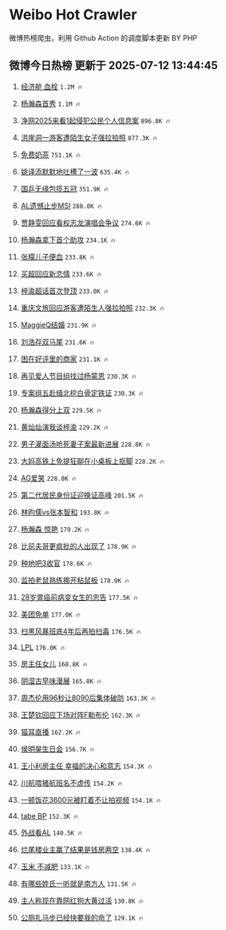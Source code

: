 # Weibo Hot Crawler 



微博热榜爬虫，利用 Github Action 的调度脚本更新 BY PHP 


## 微博今日热榜 更新于 2025-07-12 13:44:45 
1. [经济舱 血栓](https://s.weibo.com/weibo?q=%E7%BB%8F%E6%B5%8E%E8%88%B1%20%E8%A1%80%E6%A0%93&t=31&band_rank=1&Refer=top) `1.2M 🔥` 

1. [杨瀚森首秀](https://s.weibo.com/weibo?q=%E6%9D%A8%E7%80%9A%E6%A3%AE%E9%A6%96%E7%A7%80&t=31&band_rank=2&Refer=top) `1.1M 🔥` 

1. [净网2025来看1起侵犯公民个人信息案](https://s.weibo.com/weibo?q=%23%E5%87%80%E7%BD%912025%E6%9D%A5%E7%9C%8B1%E8%B5%B7%E4%BE%B5%E7%8A%AF%E5%85%AC%E6%B0%91%E4%B8%AA%E4%BA%BA%E4%BF%A1%E6%81%AF%E6%A1%88%23&t=31&band_rank=3&Refer=top) `896.8K 🔥` 

1. [洪崖洞一游客遭陌生女子强拉拍照](https://s.weibo.com/weibo?q=%23%E6%B4%AA%E5%B4%96%E6%B4%9E%E4%B8%80%E6%B8%B8%E5%AE%A2%E9%81%AD%E9%99%8C%E7%94%9F%E5%A5%B3%E5%AD%90%E5%BC%BA%E6%8B%89%E6%8B%8D%E7%85%A7%23&t=31&band_rank=4&Refer=top) `877.3K 🔥` 

1. [免费奶茶](https://s.weibo.com/weibo?q=%E5%85%8D%E8%B4%B9%E5%A5%B6%E8%8C%B6&t=31&band_rank=5&Refer=top) `751.1K 🔥` 

1. [姚译添默默地吐槽了一波](https://s.weibo.com/weibo?q=%23%E5%A7%9A%E8%AF%91%E6%B7%BB%E9%BB%98%E9%BB%98%E5%9C%B0%E5%90%90%E6%A7%BD%E4%BA%86%E4%B8%80%E6%B3%A2%23&t=31&band_rank=6&Refer=top) `635.4K 🔥` 

1. [国乒无缘包揽五冠](https://s.weibo.com/weibo?q=%23%E5%9B%BD%E4%B9%92%E6%97%A0%E7%BC%98%E5%8C%85%E6%8F%BD%E4%BA%94%E5%86%A0%23&t=31&band_rank=7&Refer=top) `351.9K 🔥` 

1. [AL遗憾止步MSI](https://s.weibo.com/weibo?q=%23AL%E9%81%97%E6%86%BE%E6%AD%A2%E6%AD%A5MSI%23&t=31&band_rank=8&Refer=top) `288.0K 🔥` 

1. [贾静雯回应看权志龙演唱会争议](https://s.weibo.com/weibo?q=%23%E8%B4%BE%E9%9D%99%E9%9B%AF%E5%9B%9E%E5%BA%94%E7%9C%8B%E6%9D%83%E5%BF%97%E9%BE%99%E6%BC%94%E5%94%B1%E4%BC%9A%E4%BA%89%E8%AE%AE%23&t=31&band_rank=9&Refer=top) `274.6K 🔥` 

1. [杨瀚森拿下首个助攻](https://s.weibo.com/weibo?q=%23%E6%9D%A8%E7%80%9A%E6%A3%AE%E6%8B%BF%E4%B8%8B%E9%A6%96%E4%B8%AA%E5%8A%A9%E6%94%BB%23&t=31&band_rank=10&Refer=top) `234.1K 🔥` 

1. [张檬儿子便血](https://s.weibo.com/weibo?q=%23%E5%BC%A0%E6%AA%AC%E5%84%BF%E5%AD%90%E4%BE%BF%E8%A1%80%23&t=31&band_rank=11&Refer=top) `233.8K 🔥` 

1. [买超回应新恋情](https://s.weibo.com/weibo?q=%23%E4%B9%B0%E8%B6%85%E5%9B%9E%E5%BA%94%E6%96%B0%E6%81%8B%E6%83%85%23&t=31&band_rank=12&Refer=top) `233.6K 🔥` 

1. [梓渝超话首次登顶](https://s.weibo.com/weibo?q=%23%E6%A2%93%E6%B8%9D%E8%B6%85%E8%AF%9D%E9%A6%96%E6%AC%A1%E7%99%BB%E9%A1%B6%23&t=31&band_rank=13&Refer=top) `233.0K 🔥` 

1. [重庆文旅回应游客遭陌生人强拉拍照](https://s.weibo.com/weibo?q=%23%E9%87%8D%E5%BA%86%E6%96%87%E6%97%85%E5%9B%9E%E5%BA%94%E6%B8%B8%E5%AE%A2%E9%81%AD%E9%99%8C%E7%94%9F%E4%BA%BA%E5%BC%BA%E6%8B%89%E6%8B%8D%E7%85%A7%23&t=31&band_rank=14&Refer=top) `232.3K 🔥` 

1. [MaggieQ结婚](https://s.weibo.com/weibo?q=%23MaggieQ%E7%BB%93%E5%A9%9A%23&t=31&band_rank=15&Refer=top) `231.9K 🔥` 

1. [刘浩存双马尾](https://s.weibo.com/weibo?q=%23%E5%88%98%E6%B5%A9%E5%AD%98%E5%8F%8C%E9%A9%AC%E5%B0%BE%23&t=31&band_rank=16&Refer=top) `231.6K 🔥` 

1. [困在好评里的商家](https://s.weibo.com/weibo?q=%23%E5%9B%B0%E5%9C%A8%E5%A5%BD%E8%AF%84%E9%87%8C%E7%9A%84%E5%95%86%E5%AE%B6%23&t=31&band_rank=17&Refer=top) `231.1K 🔥` 

1. [再见爱人节目组找过杨蒙恩](https://s.weibo.com/weibo?q=%E5%86%8D%E8%A7%81%E7%88%B1%E4%BA%BA%E8%8A%82%E7%9B%AE%E7%BB%84%E6%89%BE%E8%BF%87%E6%9D%A8%E8%92%99%E6%81%A9&t=31&band_rank=18&Refer=top) `230.3K 🔥` 

1. [专案组五赴缅北挖白骨定铁证](https://s.weibo.com/weibo?q=%23%E4%B8%93%E6%A1%88%E7%BB%84%E4%BA%94%E8%B5%B4%E7%BC%85%E5%8C%97%E6%8C%96%E7%99%BD%E9%AA%A8%E5%AE%9A%E9%93%81%E8%AF%81%23&t=31&band_rank=19&Refer=top) `230.3K 🔥` 

1. [杨瀚森得分上双](https://s.weibo.com/weibo?q=%23%E6%9D%A8%E7%80%9A%E6%A3%AE%E5%BE%97%E5%88%86%E4%B8%8A%E5%8F%8C%23&t=31&band_rank=20&Refer=top) `229.5K 🔥` 

1. [黄灿灿演我谈梓渝](https://s.weibo.com/weibo?q=%23%E9%BB%84%E7%81%BF%E7%81%BF%E6%BC%94%E6%88%91%E8%B0%88%E6%A2%93%E6%B8%9D%23&t=31&band_rank=21&Refer=top) `229.2K 🔥` 

1. [男子灌面汤呛死妻子案最新进展](https://s.weibo.com/weibo?q=%23%E7%94%B7%E5%AD%90%E7%81%8C%E9%9D%A2%E6%B1%A4%E5%91%9B%E6%AD%BB%E5%A6%BB%E5%AD%90%E6%A1%88%E6%9C%80%E6%96%B0%E8%BF%9B%E5%B1%95%23&t=31&band_rank=22&Refer=top) `228.8K 🔥` 

1. [大妈高铁上免提狂聊在小桌板上抠脚](https://s.weibo.com/weibo?q=%23%E5%A4%A7%E5%A6%88%E9%AB%98%E9%93%81%E4%B8%8A%E5%85%8D%E6%8F%90%E7%8B%82%E8%81%8A%E5%9C%A8%E5%B0%8F%E6%A1%8C%E6%9D%BF%E4%B8%8A%E6%8A%A0%E8%84%9A%23&t=31&band_rank=23&Refer=top) `228.2K 🔥` 

1. [AG爱笑](https://s.weibo.com/weibo?q=AG%E7%88%B1%E7%AC%91&t=31&band_rank=24&Refer=top) `228.0K 🔥` 

1. [第二代居民身份证迎换证高峰](https://s.weibo.com/weibo?q=%23%E7%AC%AC%E4%BA%8C%E4%BB%A3%E5%B1%85%E6%B0%91%E8%BA%AB%E4%BB%BD%E8%AF%81%E8%BF%8E%E6%8D%A2%E8%AF%81%E9%AB%98%E5%B3%B0%23&t=31&band_rank=25&Refer=top) `201.5K 🔥` 

1. [林昀儒vs张本智和](https://s.weibo.com/weibo?q=%E6%9E%97%E6%98%80%E5%84%92vs%E5%BC%A0%E6%9C%AC%E6%99%BA%E5%92%8C&t=31&band_rank=26&Refer=top) `193.8K 🔥` 

1. [杨瀚森 惊艳](https://s.weibo.com/weibo?q=%E6%9D%A8%E7%80%9A%E6%A3%AE%20%E6%83%8A%E8%89%B3&t=31&band_rank=27&Refer=top) `179.2K 🔥` 

1. [比前夫哥更疯批的人出现了](https://s.weibo.com/weibo?q=%E6%AF%94%E5%89%8D%E5%A4%AB%E5%93%A5%E6%9B%B4%E7%96%AF%E6%89%B9%E7%9A%84%E4%BA%BA%E5%87%BA%E7%8E%B0%E4%BA%86&t=31&band_rank=28&Refer=top) `178.9K 🔥` 

1. [种地吧3收官](https://s.weibo.com/weibo?q=%23%E7%A7%8D%E5%9C%B0%E5%90%A73%E6%94%B6%E5%AE%98%23&t=31&band_rank=29&Refer=top) `178.6K 🔥` 

1. [监拍老鼠熟练挪开粘鼠板](https://s.weibo.com/weibo?q=%23%E7%9B%91%E6%8B%8D%E8%80%81%E9%BC%A0%E7%86%9F%E7%BB%83%E6%8C%AA%E5%BC%80%E7%B2%98%E9%BC%A0%E6%9D%BF%23&t=31&band_rank=30&Refer=top) `178.0K 🔥` 

1. [28岁胃癌前病变女生的忠告](https://s.weibo.com/weibo?q=28%E5%B2%81%E8%83%83%E7%99%8C%E5%89%8D%E7%97%85%E5%8F%98%E5%A5%B3%E7%94%9F%E7%9A%84%E5%BF%A0%E5%91%8A&t=31&band_rank=31&Refer=top) `177.5K 🔥` 

1. [美团免单](https://s.weibo.com/weibo?q=%E7%BE%8E%E5%9B%A2%E5%85%8D%E5%8D%95&t=31&band_rank=32&Refer=top) `177.0K 🔥` 

1. [扫黑风暴班底4年后再拍扫毒](https://s.weibo.com/weibo?q=%E6%89%AB%E9%BB%91%E9%A3%8E%E6%9A%B4%E7%8F%AD%E5%BA%954%E5%B9%B4%E5%90%8E%E5%86%8D%E6%8B%8D%E6%89%AB%E6%AF%92&t=31&band_rank=33&Refer=top) `176.5K 🔥` 

1. [LPL](https://s.weibo.com/weibo?q=LPL&t=31&band_rank=34&Refer=top) `176.0K 🔥` 

1. [房主任女儿](https://s.weibo.com/weibo?q=%E6%88%BF%E4%B8%BB%E4%BB%BB%E5%A5%B3%E5%84%BF&t=31&band_rank=35&Refer=top) `168.8K 🔥` 

1. [阴湿古早味漫展](https://s.weibo.com/weibo?q=%E9%98%B4%E6%B9%BF%E5%8F%A4%E6%97%A9%E5%91%B3%E6%BC%AB%E5%B1%95&t=31&band_rank=36&Refer=top) `165.8K 🔥` 

1. [周杰伦用96秒让8090后集体破防](https://s.weibo.com/weibo?q=%23%E5%91%A8%E6%9D%B0%E4%BC%A6%E7%94%A896%E7%A7%92%E8%AE%A98090%E5%90%8E%E9%9B%86%E4%BD%93%E7%A0%B4%E9%98%B2%23&t=31&band_rank=37&Refer=top) `163.3K 🔥` 

1. [王楚钦回应下场对阵F勒布伦](https://s.weibo.com/weibo?q=%23%E7%8E%8B%E6%A5%9A%E9%92%A6%E5%9B%9E%E5%BA%94%E4%B8%8B%E5%9C%BA%E5%AF%B9%E9%98%B5F%E5%8B%92%E5%B8%83%E4%BC%A6%23&t=31&band_rank=38&Refer=top) `162.3K 🔥` 

1. [猫耳直播](https://s.weibo.com/weibo?q=%E7%8C%AB%E8%80%B3%E7%9B%B4%E6%92%AD&t=31&band_rank=39&Refer=top) `162.2K 🔥` 

1. [侯明昊生日会](https://s.weibo.com/weibo?q=%E4%BE%AF%E6%98%8E%E6%98%8A%E7%94%9F%E6%97%A5%E4%BC%9A&t=31&band_rank=40&Refer=top) `156.7K 🔥` 

1. [王小利房主任 幸福的决心和意志](https://s.weibo.com/weibo?q=%E7%8E%8B%E5%B0%8F%E5%88%A9%E6%88%BF%E4%B8%BB%E4%BB%BB%20%E5%B9%B8%E7%A6%8F%E7%9A%84%E5%86%B3%E5%BF%83%E5%92%8C%E6%84%8F%E5%BF%97&t=31&band_rank=41&Refer=top) `154.3K 🔥` 

1. [川航喂猪航班名不虚传](https://s.weibo.com/weibo?q=%E5%B7%9D%E8%88%AA%E5%96%82%E7%8C%AA%E8%88%AA%E7%8F%AD%E5%90%8D%E4%B8%8D%E8%99%9A%E4%BC%A0&t=31&band_rank=42&Refer=top) `154.2K 🔥` 

1. [一顿饭花3600元被盯着不让拍视频](https://s.weibo.com/weibo?q=%23%E4%B8%80%E9%A1%BF%E9%A5%AD%E8%8A%B13600%E5%85%83%E8%A2%AB%E7%9B%AF%E7%9D%80%E4%B8%8D%E8%AE%A9%E6%8B%8D%E8%A7%86%E9%A2%91%23&t=31&band_rank=43&Refer=top) `154.1K 🔥` 

1. [tabe BP](https://s.weibo.com/weibo?q=tabe%20BP&t=31&band_rank=44&Refer=top) `152.3K 🔥` 

1. [外战看AL](https://s.weibo.com/weibo?q=%E5%A4%96%E6%88%98%E7%9C%8BAL&t=31&band_rank=45&Refer=top) `140.5K 🔥` 

1. [烂尾楼业主赢了结果是钱房两空](https://s.weibo.com/weibo?q=%23%E7%83%82%E5%B0%BE%E6%A5%BC%E4%B8%9A%E4%B8%BB%E8%B5%A2%E4%BA%86%E7%BB%93%E6%9E%9C%E6%98%AF%E9%92%B1%E6%88%BF%E4%B8%A4%E7%A9%BA%23&t=31&band_rank=46&Refer=top) `138.4K 🔥` 

1. [玉米 不减肥](https://s.weibo.com/weibo?q=%E7%8E%89%E7%B1%B3%20%E4%B8%8D%E5%87%8F%E8%82%A5&t=31&band_rank=47&Refer=top) `133.1K 🔥` 

1. [有哪些姓氏一听就是南方人](https://s.weibo.com/weibo?q=%E6%9C%89%E5%93%AA%E4%BA%9B%E5%A7%93%E6%B0%8F%E4%B8%80%E5%90%AC%E5%B0%B1%E6%98%AF%E5%8D%97%E6%96%B9%E4%BA%BA&t=31&band_rank=48&Refer=top) `131.5K 🔥` 

1. [主人称现在靠网红狗大黄过活](https://s.weibo.com/weibo?q=%23%E4%B8%BB%E4%BA%BA%E7%A7%B0%E7%8E%B0%E5%9C%A8%E9%9D%A0%E7%BD%91%E7%BA%A2%E7%8B%97%E5%A4%A7%E9%BB%84%E8%BF%87%E6%B4%BB%23&t=31&band_rank=49&Refer=top) `130.8K 🔥` 

1. [公厕扎马步已经快要我的命了](https://s.weibo.com/weibo?q=%E5%85%AC%E5%8E%95%E6%89%8E%E9%A9%AC%E6%AD%A5%E5%B7%B2%E7%BB%8F%E5%BF%AB%E8%A6%81%E6%88%91%E7%9A%84%E5%91%BD%E4%BA%86&t=31&band_rank=50&Refer=top) `129.1K 🔥` 

